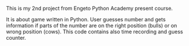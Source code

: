 This is my 2nd project from Engeto Python Academy present course.

It is about game written in Python. 
User guesses number and gets information if parts of the number are on the right position (bulls) or on wrong position (cows). 
This code contains also time recording and guess counter.
